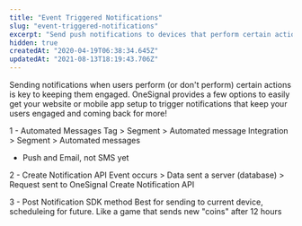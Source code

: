 ```yaml
---
title: "Event Triggered Notifications"
slug: "event-triggered-notifications"
excerpt: "Send push notifications to devices that perform certain actions."
hidden: true
createdAt: "2020-04-19T06:38:34.645Z"
updatedAt: "2021-08-13T18:19:43.706Z"
---
```

Sending notifications when users perform (or don't perform) certain actions is key to keeping them engaged. OneSignal provides a few options to easily get your website or mobile app setup to trigger notifications that keep your users engaged and coming back for more!

1 - Automated Messages
Tag > Segment > Automated message
Integration > Segment > Automated messages
- Push and Email, not SMS yet


2 - Create Notification API
Event occurs > Data sent a server (database) > Request sent to OneSignal Create Notification API


3 - Post Notification SDK method
Best for sending to current device, scheduleing for future.
Like a game that sends new "coins" after 12 hours